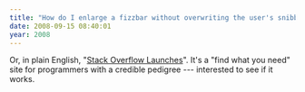 ```yaml
---
title: "How do I enlarge a fizzbar without overwriting the user's snibbit?"
date: 2008-09-15 08:40:01
year: 2008
---
```

Or, in plain English, "<a href="http://www.joelonsoftware.com/items/2008/09/15.html">Stack Overflow Launches</a>".  It's a "find what you need" site for programmers with a credible pedigree --- interested to see if it works.

